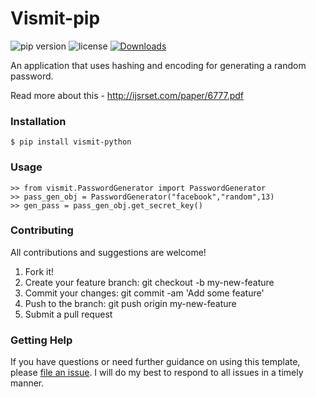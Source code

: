 # Vismit-pip

![pip version](https://img.shields.io/pypi/v/vismit-python) ![license](https://img.shields.io/pypi/l/vismit-python) [![Downloads](https://pepy.tech/badge/vismit-python)](https://pepy.tech/project/vismit-python)  


An application that uses hashing and encoding for generating a random password. 

Read more about this - http://ijsrset.com/paper/6777.pdf

### Installation
`
$ pip install vismit-python
`
### Usage

```
>> from vismit.PasswordGenerator import PasswordGenerator  
>> pass_gen_obj = PasswordGenerator("facebook","random",13)
>> gen_pass = pass_gen_obj.get_secret_key()
```

### Contributing

All contributions and suggestions are welcome!

1.  Fork it!
2.  Create your feature branch: git checkout -b my-new-feature
3.  Commit your changes: git commit -am 'Add some feature'
4.  Push to the branch: git push origin my-new-feature
5.  Submit a pull request

### Getting Help

If you have questions or need further guidance on using this template, please [file an issue](https://github.com/aman-roy/Extended-Substitution-Cipher/issues). I will do my best to respond to all issues in a timely manner.
